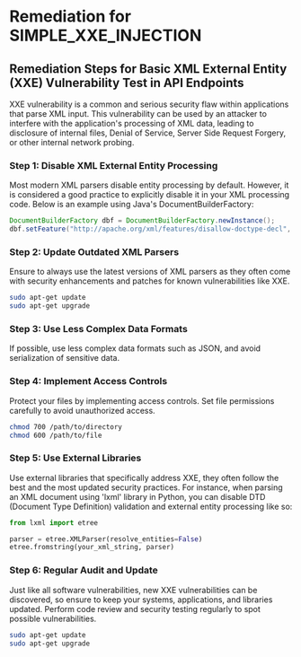# Remediation for SIMPLE_XXE_INJECTION

## Remediation Steps for Basic XML External Entity (XXE) Vulnerability Test in API Endpoints

XXE vulnerability is a common and serious security flaw within applications that parse XML input. This vulnerability can be used by an attacker to interfere with the application's processing of XML data, leading to disclosure of internal files, Denial of Service, Server Side Request Forgery, or other internal network probing. 

### Step 1: Disable XML External Entity Processing

Most modern XML parsers disable entity processing by default. However, it is considered a good practice to explicitly disable it in your XML processing code. Below is an example using Java's DocumentBuilderFactory:

```java
DocumentBuilderFactory dbf = DocumentBuilderFactory.newInstance();
dbf.setFeature("http://apache.org/xml/features/disallow-doctype-decl", true);
```

### Step 2: Update Outdated XML Parsers

Ensure to always use the latest versions of XML parsers as they often come with security enhancements and patches for known vulnerabilities like XXE.

```bash
sudo apt-get update
sudo apt-get upgrade
```

### Step 3: Use Less Complex Data Formats

If possible, use less complex data formats such as JSON, and avoid serialization of sensitive data.

### Step 4: Implement Access Controls

Protect your files by implementing access controls. Set file permissions carefully to avoid unauthorized access.

```bash
chmod 700 /path/to/directory
chmod 600 /path/to/file
```

### Step 5: Use External Libraries

Use external libraries that specifically address XXE, they often follow the best and the most updated security practices. For instance, when parsing an XML document using 'lxml' library in Python, you can disable DTD (Document Type Definition) validation and external entity processing like so:

```python
from lxml import etree

parser = etree.XMLParser(resolve_entities=False)
etree.fromstring(your_xml_string, parser)
```

### Step 6: Regular Audit and Update

Just like all software vulnerabilities, new XXE vulnerabilities can be discovered, so ensure to keep your systems, applications, and libraries updated. Perform code review and security testing regularly to spot possible vulnerabilities.

```bash
sudo apt-get update
sudo apt-get upgrade
```